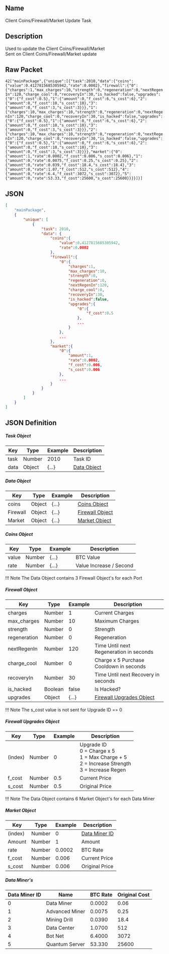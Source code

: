 ## Name

Client Coins/Firewall/Market Update Task

## Description

Used to update the Client Coins/Firewall/Market<br>
Sent on Client Coins/Firewall/Market update


## Raw Packet

`42["mainPackage",{"unique":[{"task":2010,"data":{"coins":{"value":0.4127815685305942,"rate":0.0002},"firewall":{"0":{"charges":1,"max_charges":10,"strength":0,"regeneration":0,"nextRegenIn":120,"charge_cool":0,"recoveryIn":30,"is_hacked":false,"upgrades":{"0":{"f_cost":0.5},"1":{"amount":0,"f_cost":6,"s_cost":6},"2":{"amount":0,"f_cost":10,"s_cost":10},"3":{"amount":0,"f_cost":3,"s_cost":3}}},"1":{"charges":10,"max_charges":10,"strength":0,"regeneration":0,"nextRegenIn":120,"charge_cool":0,"recoveryIn":30,"is_hacked":false,"upgrades":{"0":{"f_cost":0.5},"1":{"amount":0,"f_cost":6,"s_cost":6},"2":{"amount":0,"f_cost":10,"s_cost":10},"3":{"amount":0,"f_cost":3,"s_cost":3}}},"2":{"charges":10,"max_charges":10,"strength":0,"regeneration":0,"nextRegenIn":120,"charge_cool":0,"recoveryIn":30,"is_hacked":false,"upgrades":{"0":{"f_cost":0.5},"1":{"amount":0,"f_cost":6,"s_cost":6},"2":{"amount":0,"f_cost":10,"s_cost":10},"3":{"amount":0,"f_cost":3,"s_cost":3}}}},"market":{"0":{"amount":1,"rate":0.0002,"f_cost":0.006,"s_cost":0.006},"1":{"amount":0,"rate":0.0075,"f_cost":0.25,"s_cost":0.25},"2":{"amount":0,"rate":0.039,"f_cost":18.4,"s_cost":18.4},"3":{"amount":0,"rate":1.07,"f_cost":512,"s_cost":512},"4":{"amount":0,"rate":6.4,"f_cost":3072,"s_cost":3072},"5":{"amount":0,"rate":53.33,"f_cost":25600,"s_cost":25600}}}}]}]`

## JSON

``` json
[
    "mainPackage",
    {
        "unique": [
            {
                "task": 2010,
                "data": {
                    "coins":{
                        "value":0.4127815685305942,
                        "rate":0.0002
                    },
                    "firewall":{
                        "0":{
                            "charges":1,
                            "max_charges":10,
                            "strength":0,
                            "regeneration":0,
                            "nextRegenIn":120,
                            "charge_cool":0,
                            "recoveryIn":30,
                            "is_hacked":false,
                            "upgrades":{
                                "0":{
                                    "f_cost":0.5
                                },
                                ...
                            }
                        },
                        ...
                    },
                    "market":{
                        "0":{
                            "amount":1,
                            "rate":0.0002,
                            "f_cost":0.006,
                            "s_cost":0.006
                        },
                        ...
                    }
                }
            }
        ]
    }
]
```

## JSON Definition

##### Task Object
| Key     | Type   | Example | Description                 |
|---------|--------|---------|-----------------------------|
| task    | Number | 2010    | Task ID                     |
| data    | Object | {...}   | [Data Object](#data-object) |

##### Data Object
| Key      | Type   | Example        | Description                         |
|----------|--------|----------------|-------------------------------------|
| coins    | Object | {...}          | [Coins Object](#coints-object)      |
| Firewall | Object | {...}          | [Firewall Object](#firewall-object) |
| Market   | Object | {...}          | [Market Object](#market-object)     |

##### Coins Object
| Key     | Type   | Example        | Description             |
|---------|--------|----------------|-------------------------|
| value   | Number | {...}          | BTC Value               |
| rate    | Number | {...}          | Value Increase / Second |

!!! Note
    The Data Object contains 3 Firewall Object's for each Port

##### Firewall Object
| Key          | Type    | Example | Description                                           |
|--------------|---------|---------|-------------------------------------------------------|
| charges      | Number  | 1       | Current Charges                                       |
| max_charges  | Number  | 10      | Maximum Charges                                       |
| strength     | Number  | 0       | Strength                                              |
| regeneration | Number  | 0       | Regeneration                                          |
| nextRegenIn  | Number  | 120     | Time Until next Regeneration in seconds               |
| charge_cool  | Number  | 0       | Charge x 5 Purchase Cooldown in seconds               |
| recoveryIn   | Number  | 30      | Time Until next Recovery in seconds                   |
| is_hacked    | Boolean | false   | Is Hacked?                                            |
| upgrades     | Object  | {...}   | [Firewall Upgrades Object](#firewall-upgrades-object) |

!!! Note
    The s_cost value is not sent for Upgrade ID == 0

##### Firewall Upgrades Object
| Key          | Type    | Example | Description                                                                                           |
|--------------|---------|---------|-------------------------------------------------------------------------------------------------------|
| (index)      | Number  | 0       | Upgrade ID<br> 0 = Charge x 5<br> 1 = Max Charge + 5<br> 2 = Increase Strength<br> 3 = Increase Regen |
| f_cost       | Number  | 0.5     | Current Price                                                                                         |
| s_cost       | Number  | 0.5     | Original Price                                                                                        |

!!! Note
    The Data Object contains 6 Market Object's for each Data Miner 

##### Market Object
| Key         | Type    | Example | Description                   |
|-------------|---------|---------|-------------------------------|
| (index)     | Number  | 0       | [Data Miner ID](#data-miners) |
| Amount      | Number  | 1       | Amount                        |
| rate        | Number  | 0.0002  | BTC Rate                      |
| f_cost      | Number  | 0.006   | Current Price                 |
| s_cost      | Number  | 0.006   | Original Price                |

##### Data Miner's
| Data Miner ID | Name           | BTC Rate | Original Cost |
|---------------|----------------|----------|---------------|
| 0             | Data Miner     | 0.0002   | 0.06          |
| 1             | Advanced Miner | 0.0075   | 0.25          |
| 2             | Mining Drill   | 0.0390   | 18.4          |
| 3             | Data Center    | 1.0700   | 512           |
| 4             | Bot Net        | 6.4000   | 3072          |
| 5             | Quantum Server | 53.330   | 25600         |